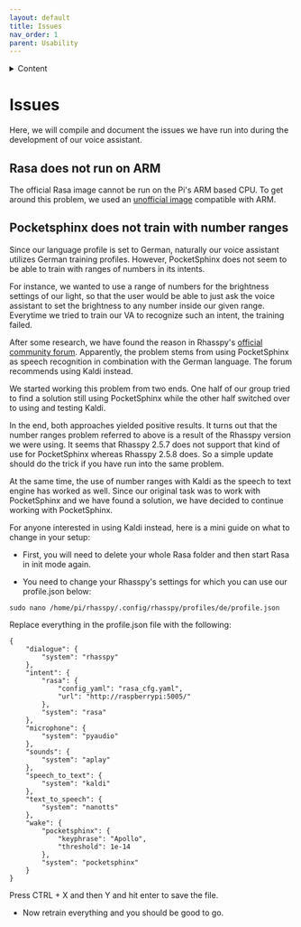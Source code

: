 ```yaml
---
layout: default
title: Issues
nav_order: 1
parent: Usability
---
```



<details close markdown="block">
  <summary>
    Content
  </summary>
  {: .text-delta }
1. TOC
{:toc}
</details>

# Issues

Here, we will compile and document the issues we have run into during the development of our voice assistant. 

## Rasa does not run on ARM

The official Rasa image cannot be run on the Pi's ARM based CPU. To get around this problem, we used an [unofficial image](https://github.com/koenvervloesem/rasa-docker-arm) compatible with ARM.

## Pocketsphinx does not train with number ranges

Since our language profile is set to German, naturally our voice assistant utilizes German training profiles. However, PocketSphinx does not seem to be able to train with ranges of numbers in its intents.

For instance, we wanted to use a range of numbers for the brightness settings of our light, so that the user would be able to just ask the voice assistant to set the brightness to any number inside our given range. Everytime we tried to train our VA to recognize such an intent, the training failed.

After some research, we have found the reason in Rhasspy's [official community forum](https://community.rhasspy.org/t/number-range-not-working/398). Apparently, the problem stems from using PocketSphinx as speech recognition in combination with the German language. The forum recommends using Kaldi instead.

We started working this problem from two ends. One half of our group tried to find a solution still using PocketSphinx while the other half switched over to using and testing Kaldi.

In the end, both approaches yielded positive results. It turns out that the number ranges problem referred to above is a result of the Rhasspy version we were using. It seems that Rhasspy 2.5.7 does not support that kind of use for PocketSphinx whereas Rhasspy 2.5.8 does. So a simple update should do the trick if you have run into the same problem.

At the same time, the use of number ranges with Kaldi as the speech to text engine has worked as well. Since our original task was to work with PocketSphinx and we have found a solution, we have decided to continue working with PocketSphinx.

For anyone interested in using Kaldi instead, here is a mini guide on what to change in your setup:

- First, you will need to delete your whole Rasa folder and then start Rasa in init mode again.

- You need to change your Rhasspy's settings for which you can use our profile.json below:

```shell
sudo nano /home/pi/rhasspy/.config/rhasspy/profiles/de/profile.json
```

Replace everything in the profile.json file with the following:

```shell
{
    "dialogue": {
        "system": "rhasspy"
    },
    "intent": {
        "rasa": {
            "config_yaml": "rasa_cfg.yaml",
            "url": "http://raspberrypi:5005/"
        },
        "system": "rasa"
    },
    "microphone": {
        "system": "pyaudio"
    },
    "sounds": {
        "system": "aplay"
    },
    "speech_to_text": {
        "system": "kaldi"
    },
    "text_to_speech": {
        "system": "nanotts"
    },
    "wake": {
        "pocketsphinx": {
            "keyphrase": "Apollo",
            "threshold": 1e-14
        },
        "system": "pocketsphinx"
    }
}
```

Press CTRL + X and then Y and hit enter to save the file.

- Now retrain everything and you should be good to go.

